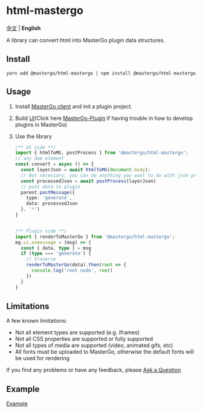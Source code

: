# html-mastergo

[中文](./README.zh-CN.md) | **English**

A library can convert html into MasterGo plugin data structures.
## Install

```shell
yarn add @mastergo/html-mastergo | npm install @mastergo/html-mastergo
```

## Usage

1. Install [MasterGo client](https://mastergo.com/resource) and init a plugin project.

2. Build [UI](https://developers.mastergo.com/guide/setup.html#%E6%9E%84%E5%BB%BA%E7%94%A8%E6%88%B7%E7%95%8C%E9%9D%A2)(Click here [MasterGo-Plugin](https://developers.mastergo.com/) if having trouble in how to develop plugins in MasterGo)

3. Use the library

   ```typescript
   /** UI side **/
   import { htmlToMG, postProcess } from '@mastergo/html-mastergo';
   // any dom element
   const convert = async () => {
     const layerJson = await htmlToMG(document.body);
     // Not necessary, you can do anything you want to do with json processed by the function htmlToMG. This is just one way to do it.
     const processedJson = await postProcess(layerJson)
     // post data to plugin
     parent.postMessage({
       type: 'generate',
       data: processedJson
     }, '*')
   }
   
   
   /** Plugin side **/
   import { renderToMasterGo } from '@mastergo/html-mastergo';
   mg.ui.onmessage = (msg) => {
     const { data, type } = msg
     if (type === 'generate') {
       // traverse
       renderToMasterGo(data).then(root => {
         console.log('root node', root)
       })
     }
   }
   ```

## Limitations

A few known limitations:

- Not all element types are supported (e.g. iframes)
- Not all CSS properties are supported or fully supported
- Not all types of media are supported (video, animated gifs, etc)
- All fonts must be uploaded to MasterGo, otherwise the default fonts will be used for rendering

If you find any problems or have any feedback, please [Ask a Question](https://github.com/mastergo-design/html-to-mastergo/issues/new)

## Example

[Example](./src/example/html-mg)